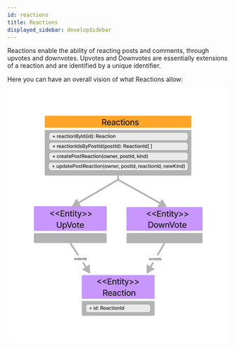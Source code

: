```yaml
---
id: reactions
title: Reactions
displayed_sidebar: developSidebar
---
```


Reactions enable the ability of reacting posts and comments, through upvotes and downvotes.
Upvotes and Downvotes are essentially extensions of a reaction and are identified by a unique identifier.

Here you can have an overall vision of what Reactions allow:

![Reactions-UML](../../../static/img/uml-diagram/reactions.png)
